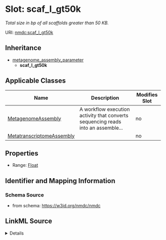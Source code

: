 # Slot: scaf_l_gt50k


_Total size in bp of all scaffolds greater than 50 KB._



URI: [nmdc:scaf_l_gt50k](https://w3id.org/nmdc/scaf_l_gt50k)




## Inheritance

* [metagenome_assembly_parameter](metagenome_assembly_parameter.md)
    * **scaf_l_gt50k**





## Applicable Classes

| Name | Description | Modifies Slot |
| --- | --- | --- |
[MetagenomeAssembly](MetagenomeAssembly.md) | A workflow execution activity that converts sequencing reads into an assemble... |  no  |
[MetatranscriptomeAssembly](MetatranscriptomeAssembly.md) |  |  no  |







## Properties

* Range: [Float](Float.md)





## Identifier and Mapping Information







### Schema Source


* from schema: https://w3id.org/nmdc/nmdc




## LinkML Source

<details>
```yaml
name: scaf_l_gt50k
description: Total size in bp of all scaffolds greater than 50 KB.
from_schema: https://w3id.org/nmdc/nmdc
rank: 1000
is_a: metagenome_assembly_parameter
alias: scaf_l_gt50k
domain_of:
- MetagenomeAssembly
- MetatranscriptomeAssembly
range: float

```
</details>